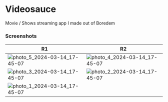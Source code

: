 # Videosauce
 Movie / Shows streaming app I made out of Boredem 

### Screenshots
|R1 | R2|
|---|---|
|![photo_5_2024-03-14_17-45-07](https://github.com/isg32/videosauce/assets/95901240/20028eb7-57c3-4fe1-bff2-880a146254cc) | ![photo_4_2024-03-14_17-45-07](https://github.com/isg32/videosauce/assets/95901240/69f3606b-6566-4e70-8339-cf8cbf30268a) |
| ![photo_3_2024-03-14_17-45-07](https://github.com/isg32/videosauce/assets/95901240/82264abd-5320-4b6d-877e-5416ff3da90a) |![photo_2_2024-03-14_17-45-07](https://github.com/isg32/videosauce/assets/95901240/82c0f70a-5a7d-4772-998d-22dfc7fe5ad6) |
| ![photo_1_2024-03-14_17-45-07](https://github.com/isg32/videosauce/assets/95901240/5dea0c0b-cc87-4cf1-adcf-ab292b1e8060)|
